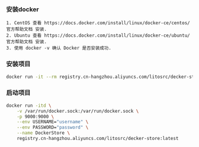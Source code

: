 ### 安装docker
    1. CentOS 查看 https://docs.docker.com/install/linux/docker-ce/centos/ 官方帮助文档 安装.
    2. Ubuntu 查看 https://docs.docker.com/install/linux/docker-ce/ubuntu/ 官方帮助文档 安装.
    3. 使用 docker -v 确认 Docker 是否安装成功.

### 安装项目
````bash
docker run -it --rm registry.cn-hangzhou.aliyuncs.com/litosrc/decker-store:latest php Server.php install
````

### 启动项目
````bash
docker run -itd \
    -v /var/run/docker.sock:/var/run/docker.sock \
    -p 9000:9000 \
    --env USERNAME="username" \
    --env PASSWORD="password" \
    --name DockerStore \
    registry.cn-hangzhou.aliyuncs.com/litosrc/decker-store:latest
````